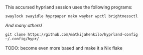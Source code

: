 This accursed hyprland session uses the following programs:

```
swaylock swayidle hyprpaper mako waybar wpctl brightnessctl
```

*And many others!*

`git clone https://github.com/matkijahenkilo/hyprland-config ~/.config/hypr/`

TODO: become even more based and make it a Nix flake
